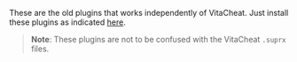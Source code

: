 These are the old plugins that works independently of VitaCheat. Just install these plugins as indicated [here](https://github.com/r0ah/vitacheat/wiki/How-to-Use-Cheat-Plugins).

> **Note**: These plugins are not to be confused with the VitaCheat `.suprx` files.
